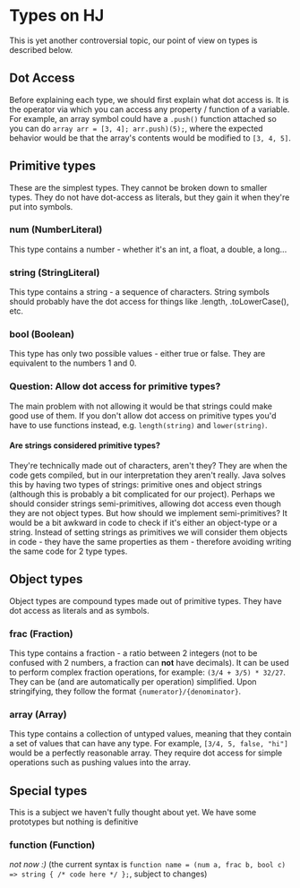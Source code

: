 # Types on HJ
This is yet another controversial topic, our point of view on types is described below.

## Dot Access
Before explaining each type, we should first explain what dot access is. It is the operator via which you can access any property / function of a variable. For example, an array symbol could have a `.push()` function attached so you can do `array arr = [3, 4]; arr.push)(5);`, where the expected behavior would be that the array's contents would be modified to `[3, 4, 5]`.


## Primitive types
These are the simplest types. They cannot be broken down to smaller types. They do not have dot-access as literals, but they gain it when they're put into symbols.

### num (NumberLiteral)
This type contains a number - whether it's an int, a float, a double, a long...

### string (StringLiteral)
This type contains a string - a sequence of characters. String symbols should probably have the dot access for things like .length, .toLowerCase(), etc.

### bool (Boolean)
This type has only two possible values - either true or false. They are equivalent to the numbers 1 and 0. 

### Question: Allow dot access for primitive types?
The main problem with not allowing it would be that strings could make good use of them. If you don't allow dot access on primitive types you'd have to use functions instead, e.g. `length(string)` and `lower(string)`.

#### Are strings considered primitive types?
They're technically made out of characters, aren't they? They are when the code gets compiled, but in our interpretation they aren't really. Java solves this by having two types of strings: primitive ones and object strings (although this is probably a bit complicated for our project). Perhaps we should consider strings semi-primitives, allowing dot access even though they are not object types.
But how should we implement semi-primitives? It would be a bit awkward in code to check if it's either an object-type or a string. Instead of setting strings as primitives we will consider them objects in code - they have the same properties as them - therefore avoiding writing the same code for 2 type types.


## Object types
Object types are compound types made out of primitive types. They have dot access as literals and as symbols.

### frac (Fraction)
This type contains a fraction - a ratio between 2 integers (not to be confused with 2 numbers, a fraction can **not** have decimals). It can be used to perform complex fraction operations, for example: `(3/4 + 3/5) * 32/27`. They can be (and are automatically per operation) simplified. Upon stringifying, they follow the format `{numerator}/{denominator}`.

### array (Array)
This type contains a collection of untyped values, meaning that they contain a set of values that can have any type. For example, `[3/4, 5, false, "hi"]` would be a perfectly reasonable array. They require dot access for simple operations such as pushing values into the array.


## Special types
This is a subject we haven't fully thought about yet. We have some prototypes but nothing is definitive

### function (Function)
_not now :)_ (the current syntax is `function name = (num a, frac b, bool c) => string { /* code here */ };`, subject to changes)